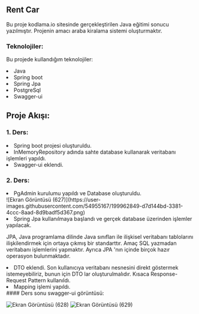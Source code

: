 ## Rent Car
<p> Bu proje kodlama.io sitesinde gerçekleştirilen Java eğitimi sonucu yazılmıştır. Projenin amacı araba kiralama sistemi oluşturmaktır.</p>

### Teknolojiler:
<p>Bu projede kullandığım teknolojiler: </p>
<li>Java</li>
<li> Spring boot </li>
<li>Spring Jpa </li>
<li> PostgreSql</li>
<li> Swagger-ui</li>

## Proje Akışı:

### 1. Ders:
<li> Spring boot projesi oluşturuldu. </li>
<li> InMemoryRepository adında sahte database kullanarak veritabanı işlemleri yapıldı.</li>
<li> Swagger-ui eklendi. </li>

### 2. Ders: 
<li> PgAdmin kurulumu yapıldı ve Database oluşturuldu. </li>
![Ekran Görüntüsü (627)](https://user-images.githubusercontent.com/54955167/199962849-d7d144bd-3381-4ccc-8aad-8d9badf5d367.png)

<li> Spring Jpa kullanılmaya başlandı ve gerçek database üzerinden işlemler yapılacak.
<br>
<p> JPA, Java programlama dilinde Java sınıfları ile ilişkisel veritabanı tablolarını ilişkilendirmek için ortaya çıkmış bir standarttır. Amaç SQL yazmadan 
veritabanı işlemlerini yapmaktır. Ayrıca JPA 'nın içinde birçok hazır operasyon bulunmaktadır.
</p>
</li>
<li> DTO eklendi. Son kullanıcıya veritabanı nesnesini direkt göstermek istemeyebiliriz, bunun için DTO lar oluşturulmalıdır. Kısaca Response-Request Pattern kullanıldı. </li>
<li> Mapping işlemi yapıldı. </li>
 #### Ders sonu swagger-ui görüntüsü: 
 
 ![Ekran Görüntüsü (628)](https://user-images.githubusercontent.com/54955167/199962992-498fbae1-3633-4768-8be5-b367126b9cd0.png)
 ![Ekran Görüntüsü (629)](https://user-images.githubusercontent.com/54955167/199963078-fa5add5f-ef29-440a-91c4-799a43e7115d.png)

 
 
